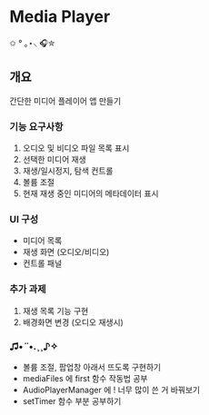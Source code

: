 # Media Player
✩ ° ｡⋆⸜ 🎧✮

## 개요
간단한 미디어 플레이어 앱 만들기 

### 기능 요구사항
1. 오디오 및 비디오 파일 목록 표시
2. 선택한 미디어 재생
3. 재생/일시정지, 탐색 컨트롤
4. 볼륨 조절
5. 현재 재생 중인 미디어의 메타데이터 표시

### UI 구성
* 미디어 목록 
* 재생 화면 (오디오/비디오)
* 컨트롤 패널

### 추가 과제
1. 재생 목록 기능 구현
2. 배경화면 변경 (오디오 재생시)

### ♫•*¨*•.¸¸♪✧
* 볼륨 조절, 팝업창 아래서 뜨도록 구현하기
* mediaFiles 에 first 함수 작동법 공부
* AudioPlayerManager 에 ! 너무 많이 쓴 거 바꿔보기
* setTimer 함수 부분 공부하기
  
